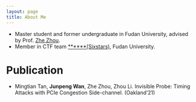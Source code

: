 ```yaml
---
layout: page
title: About Me
---
```


+ Master student and former undergraduate in Fudan University, advised by Prof. [Zhe Zhou](http://homepage.fudan.edu.cn/zz113/).
+ Member in CTF team [\*\*\*\*\*\*(Sixstars)](https://github.com/sixstars), Fudan University.


# Publication
+ Mingtian Tan, **Junpeng Wan**, Zhe Zhou, Zhou Li. Invisible Probe: Timing Attacks with PCIe Congestion Side-channel. (Oakland’21)
